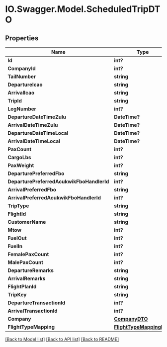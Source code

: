 # IO.Swagger.Model.ScheduledTripDTO
## Properties

Name | Type | Description | Notes
------------ | ------------- | ------------- | -------------
**Id** | **int?** |  | [optional] 
**CompanyId** | **int?** |  | [optional] 
**TailNumber** | **string** |  | [optional] 
**DepartureIcao** | **string** |  | [optional] 
**ArrivalIcao** | **string** |  | [optional] 
**TripId** | **string** |  | [optional] 
**LegNumber** | **int?** |  | [optional] 
**DepartureDateTimeZulu** | **DateTime?** |  | [optional] 
**ArrivalDateTimeZulu** | **DateTime?** |  | [optional] 
**DepartureDateTimeLocal** | **DateTime?** |  | [optional] 
**ArrivalDateTimeLocal** | **DateTime?** |  | [optional] 
**PaxCount** | **int?** |  | [optional] 
**CargoLbs** | **int?** |  | [optional] 
**PaxWeight** | **int?** |  | [optional] 
**DeparturePreferredFbo** | **string** |  | [optional] 
**DeparturePreferredAcukwikFboHandlerId** | **int?** |  | [optional] 
**ArrivalPreferredFbo** | **string** |  | [optional] 
**ArrivalPreferredAcukwikFboHandlerId** | **int?** |  | [optional] 
**TripType** | **string** |  | [optional] 
**FlightId** | **string** |  | [optional] 
**CustomerName** | **string** |  | [optional] 
**Mtow** | **int?** |  | [optional] 
**FuelOut** | **int?** |  | [optional] 
**FuelIn** | **int?** |  | [optional] 
**FemalePaxCount** | **int?** |  | [optional] 
**MalePaxCount** | **int?** |  | [optional] 
**DepartureRemarks** | **string** |  | [optional] 
**ArrivalRemarks** | **string** |  | [optional] 
**FlightPlanId** | **string** |  | [optional] 
**TripKey** | **string** |  | [optional] 
**DepartureTransactionId** | **int?** |  | [optional] 
**ArrivalTransactionId** | **int?** |  | [optional] 
**Company** | [**CompanyDTO**](CompanyDTO.md) |  | [optional] 
**FlightTypeMapping** | [**FlightTypeMappingDTO**](FlightTypeMappingDTO.md) |  | [optional] 

[[Back to Model list]](../README.md#documentation-for-models) [[Back to API list]](../README.md#documentation-for-api-endpoints) [[Back to README]](../README.md)

